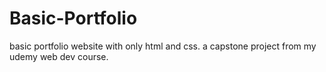 # Basic-Portfolio
basic portfolio website with only html and css. a capstone project from my udemy web dev course.
